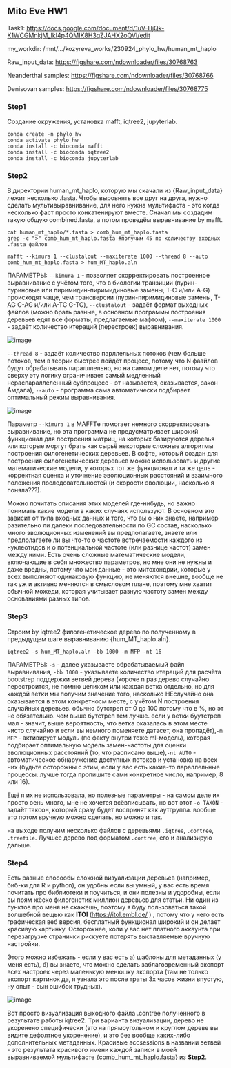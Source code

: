 ## Mito Eve HW1

Task1: https://docs.google.com/document/d/1uV-HjQk-K1WCGMnkjM_lkI4p4QMIK8H3qZJAHX2oQVI/edit 

my_workdir: /mnt/.../kozyreva_works/230924_phylo_hw/human_mt_haplo

Raw_input_data: https://figshare.com/ndownloader/files/30768763 
 
Neanderthal samples: https://figshare.com/ndownloader/files/30768766 

Denisovan samples: https://figshare.com/ndownloader/files/30768775 

 ### Step1
 Создание окружения, установка mafft, iqtree2, jupyterlab. 
```
conda create -n phylo_hw
conda activate phylo_hw
conda install -c bioconda mafft
conda install -c bioconda iqtree2
conda install -c bioconda jupyterlab
```
### Step2
В директории human_mt_haplo, которую мы скачали из {Raw_input_data} лежит несколько .fasta. Чтобы выровнять все друг на друга, нужно сделать мультивыравнивание, для него нужна мультифаста - это когда несколько фаст просто конкатенируют вместе. Сначал мы создадим такую общую combined.fasta, а потом проведём выравнивание by mafft.

```
cat human_mt_haplo/*.fasta > comb_hum_mt_haplo.fasta
grep -c ">" comb_hum_mt_haplo.fasta #получим 45 по количеству входных .fasta файлов
```

```
mafft --kimura 1 --clustalout --maxiterate 1000 --thread 8 --auto comb_hum_mt_haplo.fasta > hum_MT_haplo.aln
```

ПАРАМЕТРЫ: `--kimura 1` - позволяет скорректировать построенное выравнивание с учётом того, что в биологии транзиции (пурин-пуриновые или пиримидин-пиримидиновые замены, T-C и/или A-G) происходят чаще, чем трансверсии (пурин-пиримидиновые замены, T-AG C-AG и/или A-TC G-TC), `--clustalout` - задаёт формат  выходных файлов (можно брать разные, в основном программы построения деревьев едят все форматы, предлагаемые мафтом), `--maxiterate 1000` - задаёт количество итераций (перестроек) выравнивания.

 ![image](https://github.com/user-attachments/assets/7bb0cc19-bf85-4e0c-83bc-34baefde107e)

`--thread 8` - задаёт количество парллельных потоков (чем больше потоков, тем в теории быстрее пойдёт процесс, потому что N фаайлов будут обрабатывать паралллельно, но на самом деле нет, потому что сверху эту логику ограничивает самый медленный нераспараллеленный субпроцесс - эт называется, оказывается, закон Амдала), `--auto` - программа сама автоматически подбирает оптимальный режим выравнивания. 

![image](https://github.com/user-attachments/assets/6f86174a-d0c9-4695-a91a-bbb86d3d9f26)

Параметр `--kimura 1` в MAFFTе помогает немного скорректировать выравнивание, но эта программа не предусматривает широкий функционал для построения матриц, на которых базируются деревья или которые моргут брать как сырьё некоторые сложные алгоритмы построения филогенетических деревьев. В софте, который создан для построения филогенетических деревьев можно использовать и другие математические модели, у которых тот же функционал и та же цель - корректная оценка и уточнение эволюционных расстояний и взаимного положения последовательностей (и скорости эволюции, насколько я поняла???). 

Можно почитать описания этих моделей где-нибудь, но важно понимать какие модели в каких случаях используют. В основном это зависит от типа входных данных и того, что вы о них знаете, например разительно ли далеки последовательности по GC состав, насколько много эволюционных изменений вы предполагаете, знаете или предполагаете ли вы что-то о частоте встречаемости каждого из нуклеотидов и о потенциальной частоте (или разнице частот) замен между ними. Есть очень сложные математические модели, включающие в себя множество параметров, но мне они не нужны и даже вредны, потому что мои данные - это митохондрии, которые у всех выполняют одинаковую функцию, не меняются внешне, вообще не так уж и активно меняются в смысловом плане, поэтому мне хватит обычной можеди, которая учитывает разную частоту замен между основаниями разных типов. 

### Step3
Строим by iqtree2 филогенетическое дерево по полученному в предыдущем шаге выравниванию {hum_MT_haplo.aln}.  

```
iqtree2 -s hum_MT_haplo.aln -bb 1000 -m MFP -nt 16
```
ПАРАМЕТРЫ: `-s` - далее указываете обрабатываемый файл выравнивания, `-bb 1000` - указываете количество итераций для расчёта bootstrep поддержки ветвей дерева (короче n раз дерево случайно перестроится, не помню целиком или каждая ветка отдельно, но для каждой ветки мы получим значение того, насколько НЕслучайно она оказывается в этом конкретносм месте, с учётом N построения случайных деревьев. обычно бутстреп от 0 до 100 потому что в %, но эт не обязательно. чем выше бутстреп тем лучше. если у ветки буутстреп мал - значит, выше вероятность, что ветка оказалась в этом месте чисто случайно и если вы немного поменяете датасет, она пропадёт),`-m MFP` - активирует модуль (по факту внутри тоже ml-модель), которая подбирает оптимальную модель замен-частоты для оценки эволюционных расстояний (то, что расписано выше),`-nt AUTO` - автоматическое обнаружение доступных потоков и установка на всех них (будьте осторожны с этим, если у вас есть какие-то параллельные процессы. лучше тогда пропишите сами конкретное число, например, 8 или 16). 

Ещё я их не использовала, но полезные параметры - на самом деле их просто оень много, мне не хочется всёвписывать, но вот этот `-o TAXON` - задаёт таксон, который сразу будет воспринят как аутгруппа. вообще это потом вручную можно сделать, но можно и так.

на выходе получим несколько файлов с деревьями `.iqtree`, `.contree`, `.treefile`. Лучшее дерево под форматом `.contree`, его и анализирую дальше. 

### Step4
Есть разные спосообы сложной визуализации деревьев (например, биб-ки для R и python), он удобны если вы умный, у вас есть время почитать про библиотеки и поучиться, и они полезны и удоробны, если вы прям жёско филогенетик миллион деревьев для статьи. Ни один из пунктов про меня не скажешь, поэтому я буду пользоваться такой волшебной вещью как **ITOl** (https://itol.embl.de/ ) , потому что у него есть графическая веб версия, бесплатный функционал широкий и он делает красивую картинку. Осторожнее, коли у вас нет платного аккаунта при перезагрузке странички рискуете потерять выставляемые вручную настройки. 

Этого можно избежать - если у вас есть а) шаблоны для метаданных (у меня есть), б) вы знаете, что можно сделать заблаговременный экспорт всех настроек через маленькую менюшку экспорта (там не только экспорт картинок да, я узнала это после траты 3х часов жизни впустую, ну опыт - сын ошибок трудных). 

![image](https://github.com/user-attachments/assets/8749e3b4-460a-459c-b94c-39eb6d4d711e)


Вот просто визуализация выходного файла .contree полученного в результате работы iqtree2. Три варианта визуализации, дерево не укоренено специфически (это на прямоугольном и круглом дереве вы видите дефолтное укоренение), и это без вообще каких-либо дополнительных метаданных. Красивые accsessions в названии ветвей - это результата красивого имени каждой записи в моей выравниваемой мультифасте {comb_hum_mt_haplo.fasta} из **Step2**. 
